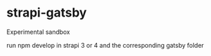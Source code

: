 ﻿# strapi-gatsby 

Experimental sandbox

run npm develop in strapi 3 or 4 and the corresponding gatsby folder
